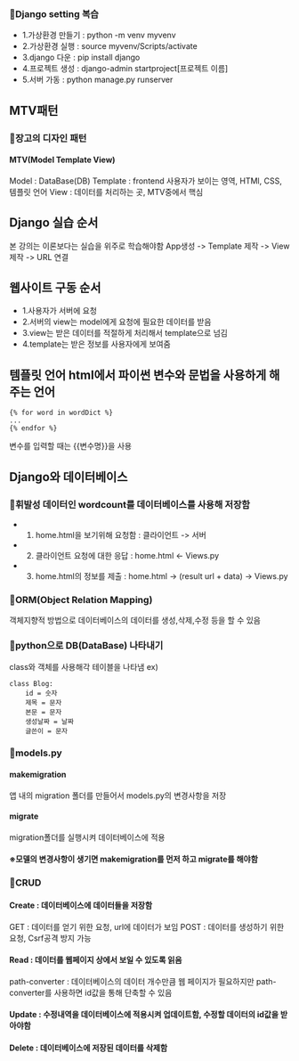 
### 🔸Django setting 복습
- 1.가상환경 만들기 : python -m venv myvenv
- 2.가상환경 실행 : source myvenv/Scripts/activate
- 3.django 다운 : pip install django
- 4.프로젝트 생성 : django-admin startproject[프로젝트 이름]
- 5.서버 가동 : python manage.py runserver

## MTV패턴
### 🔸장고의 디자인 패턴
#### MTV(Model Template View)
Model : DataBase(DB)
Template : frontend 사용자가 보이는 영역, HTMl, CSS, 템플릿 언어
View : 데이터를 처리하는 곳, MTV중에서 핵심

## Django 실습 순서
본 강의는 이론보다는 실습을 위주로 학습해야함
App생성 -> Template 제작 -> View 제작 -> URL 연결

## 웹사이트 구동 순서
- 1.사용자가 서버에 요청
- 2.서버의 view는 model에게 요청에 필요한 데이터를 받음
- 3.view는 받은 데이터를 적절하게 처리해서 template으로 넘김
- 4.template는 받은 정보를 사용자에게 보여줌


## 템플릿 언어 html에서 파이썬 변수와 문법을 사용하게 해주는 언어
```
{% for word in wordDict %}
...
{% endfor %}
```
변수를 입력할 때는 {{변수명}}을 사용


## Django와 데이터베이스
### 🔸휘발성 데이터인 wordcount를 데이터베이스를 사용해 저장함
- 1. home.html을 보기위해 요청함 : 클라이언트 -> 서버
- 2. 클라이언트 요청에 대한 응답  : home.html <- Views.py
- 3. home.html의 정보를 제출 : home.html -> (result url + data) -> Views.py

### 🔸ORM(Object Relation Mapping)
객체지향적 방법으로 데이터베이스의 데이터를 생성,삭제,수정 등을 할 수 있음

### 🔸python으로 DB(DataBase) 나타내기
class와 객체를 사용해각 테이블을 나타냄
ex)
```
class Blog:
    id = 숫자
    제목 = 문자
    본문 = 문자
    생성날짜 = 날짜
    글쓴이 = 문자
```

### 🔸models.py
#### makemigration
앱 내의 migration 폴더를 만들어서 models.py의 변경사항을 저장
#### migrate
migration폴더를 실행시켜 데이터베이스에 적용
#### ※모델의 변경사항이 생기면 makemigration를 먼저 하고 migrate를 해야함

### 🔸CRUD
#### Create : 데이터베이스에 데이터들을 저장함
GET : 데이터를 얻기 위한 요청, url에 데이터가 보임
POST : 데이터를 생성하기 위한 요청, Csrf공격 방지 가능

#### Read : 데이터를 웹페이지 상에서 보일 수 있도록 읽음
path-converter : 데이터베이스의 데이터 개수만큼 웹 페이지가 필요하지만 path-converter를 사용하면 id값을 통해 단축할 수 있음

#### Update : 수정내역을 데이터베이스에 적용시켜 업데이트함, 수정할 데이터의 id값을 받아야함

#### Delete : 데이터베이스에 저장된 데이터를 삭제함
